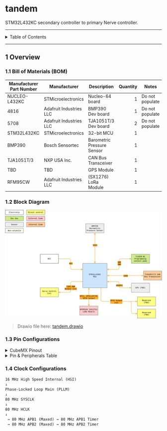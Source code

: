 # tandem

STM32L432KC secondary controller to primary Nerve controller.

---

<details markdown="1">
  <summary>Table of Contents</summary>

- [1 Overview](#1-overview)
    - [1.1 Bill of Materials (BOM)](#11-bill-of-materials-bom)
    - [1.2 Block Diagram](#12-block-diagram)
    - [1.3 Pin Configurations](#13-pin-configurations)
    - [1.4 Clock Configurations](#14-clock-configurations)

</details>

---

## 1 Overview

### 1.1 Bill of Materials (BOM)

| Manufacturer Part Number | Manufacturer            | Description                | Quantity | Notes           |
|--------------------------|-------------------------|----------------------------|---------:|-----------------|
| NUCLEO-L432KC            | STMicroelectronics      | Nucleo-64 board            |        1 | Do not populate |
| 4816                     | Adafruit Industries LLC | BMP390 Dev board           |        1 | Do not populate |
| 5708                     | Adafruit Industries LLC | TJA1051T/3 Dev board       |        2 | Do not populate |
| STM32L432KC              | STMicroelectronics      | 32-bit MCU                 |        1 |                 |
| BMP390                   | Bosch Sensortec         | Barometric Pressure Sensor |        1 |                 |
| TJA1051T/3               | NXP USA Inc.            | CAN Bus Transceiver        |        1 |                 |
| TBD                      | TBD                     | GPS Module                 |        1 |                 |
| RFM95CW                  | Adafruit Industries LLC | (SX1276) LoRa Module       |        1 |                 |

### 1.2 Block Diagram

![tandem.drawio.png](docs/tandem.drawio.png)

> Drawio file here: [tandem.drawio](docs/tandem.drawio)

### 1.3 Pin Configurations

<details markdown="1">
  <summary>CubeMX Pinout</summary>

![CubeMX Pinout.png](docs/CubeMX%20Pinout.png)

</details>

<details markdown="1">
  <summary>Pin & Peripherals Table</summary>

| STM32F446RE | Peripheral  | Config     | Connection            | Notes                               |
|-------------|-------------|------------|-----------------------|-------------------------------------|
| PB3         | SWO         |            | SWD/JTAG (ie: TC2050) |                                     |
| PA14        | TCK         |            | SWD/JTAG (ie: TC2050) |                                     |
| PA13        | TMS         |            | SWD/JTAG (ie: TC2050) |                                     |
| PA0         | TIM2_CH1    | PWM output | Servo (TBD)           |                                     |
| PA1         | TIM2_CH2    | PWM output | Servo (TBD)           |                                     |
| PA2         | TIM2_CH3    | PWM output | Servo (TBD)           |                                     |
| PA3         | TIM2_CH4    | PWM output | Servo (TBD)           |                                     |
| PA5         | SPI1_SCK    |            | RFM95CW Pin 4: SCK    |                                     |
| PA4         | SPI1_NSS    |            | RFM95CW Pin 5: NSS    |                                     |
| PA6         | SPI1_MISO   |            | RFM95CW Pin 2: MISO   |                                     |
| PA7         | SPI1_MOSI   |            | RFM95CW Pin 3: MOSI   |                                     |
| PB1         | GPIO_Output |            | RFM95CW Pin 6: NRESET | Default reset, pull low to turn on. |
| PB0         | GPIO_EXTI0  |            | RFM95CW Pin 14: DIO0  |                                     |
| PB6         | I2C1_SCL    |            | BMP390 Pin 2: SCK     |                                     |
| PB7         | I2C1_SDA    |            | BMP390 Pin 4: SDI     |                                     |
| PA10        | USART1_RX   | 115200 bps | GPS (TBD)             |                                     |
| PA9         | USART1_TX   | 115200 bps | GPS (TBD)             |                                     |
| PA11        | CAN1_RX     |            | TJA1051T/3 Pin 4: RXD |                                     |
| PA12        | CAN1_TX     |            | TJA1051T/3 Pin 1: TXD |                                     |
| PB1         | GPIO_Output |            | Reserved              |                                     |
| PA5         | GPIO_Output |            | Reserved              |                                     |

</details>

### 1.4 Clock Configurations

```
16 MHz High Speed Internal (HSI)
↓
Phase-Locked Loop Main (PLLM)
↓
80 MHz SYSCLK
↓
80 MHz HCLK
↓
 → 80 MHz APB1 (Maxed) → 80 MHz APB1 Timer
 → 80 MHz APB2 (Maxed) → 80 MHz APB2 Timer
```
